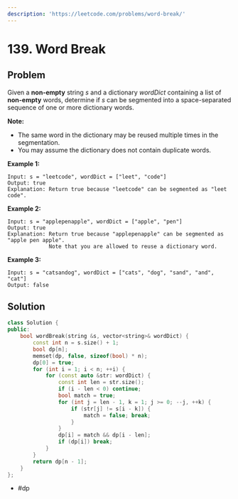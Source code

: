 ```yaml
---
description: 'https://leetcode.com/problems/word-break/'
---
```


# 139. Word Break

## Problem

Given a **non-empty** string _s_ and a dictionary _wordDict_ containing a list of **non-empty** words, determine if _s_ can be segmented into a space-separated sequence of one or more dictionary words.

**Note:**

* The same word in the dictionary may be reused multiple times in the segmentation.
* You may assume the dictionary does not contain duplicate words.

**Example 1:**

```text
Input: s = "leetcode", wordDict = ["leet", "code"]
Output: true
Explanation: Return true because "leetcode" can be segmented as "leet code".
```

**Example 2:**

```text
Input: s = "applepenapple", wordDict = ["apple", "pen"]
Output: true
Explanation: Return true because "applepenapple" can be segmented as "apple pen apple".
             Note that you are allowed to reuse a dictionary word.
```

**Example 3:**

```text
Input: s = "catsandog", wordDict = ["cats", "dog", "sand", "and", "cat"]
Output: false
```

## Solution

```cpp
class Solution {
public:
    bool wordBreak(string &s, vector<string>& wordDict) {
        const int n = s.size() + 1;
        bool dp[n];
        memset(dp, false, sizeof(bool) * n);
        dp[0] = true;
        for (int i = 1; i < n; ++i) {
            for (const auto &str: wordDict) {
                const int len = str.size();
                if (i - len < 0) continue;
                bool match = true;
                for (int j = len - 1, k = 1; j >= 0; --j, ++k) {
                    if (str[j] != s[i - k]) {
                        match = false; break;
                    }
                }
                dp[i] = match && dp[i - len];
                if (dp[i]) break;
            }
        }
        return dp[n - 1];
    }
};
```

* \#dp

